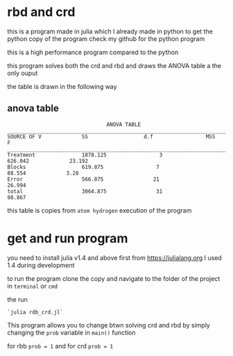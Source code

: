 # rbd and crd

this is a program made in julia which I already made in python
to get the python copy of the program check my github for the python program

this is a high performance program compared to the python

this program solves both the crd and rbd and draws the ANOVA table a the only ouput

the table is drawn in the following way

## anova table

                                    ANOVA TABLE
    ____________________________________________________________________________________________
    SOURCE OF V             SS                  d.f                 MSS                 F
    ______________________________________________________________________________________________
    Treatment               1878.125                 3                626.042             23.192
    Blocks                  619.875                 7                88.554             3.28
    Error                   566.875                21                26.994
    total                   3064.875                31                98.867

this table is copies from `atom hydrogen` execution of the program

# get and run program

you need to install julia v1.4 and above first from https://julialang.org I used 1.4 during development

to run the program clone the copy and navigate to the folder of the project in `terminal` or `cmd`

the run

    `julia rdb_crd.jl`

This program allows you to change btwn solving crd and rbd by simply changing the `prob` variable in
`main()`  function

for rbb `prob = 1` and for crd `prob = 1`
